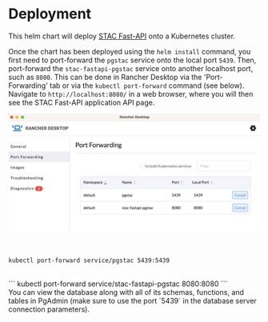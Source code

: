 # Deployment

This helm chart will deploy [STAC Fast-API](https://github.com/stac-utils/stac-fastapi) onto a Kubernetes cluster.

Once the chart has been deployed using the `helm install` command, you first need to port-forward the `pgstac` service onto the local port `5439`. Then, port-forward the `stac-fastapi-pgstac` service onto another localhost port, such as `8080`. This can be done in Rancher Desktop via the 'Port-Forwarding' tab or via the `kubectl port-forward` command (see below). Navigate to `http://localhost:8080/` in a web browser, where you will then see the STAC Fast-API application API page.

<p align="center">
  <img src="./images/port-forward-stacfastapi.png" alt="Port forwarding STAC FastAPI" width="1776">
</p>
<br>

```
kubectl port-forward service/pgstac 5439:5439
```
<br>
```
kubectl port-forward service/stac-fastapi-pgstac 8080:8080
```
<br>
You can view the database along with all of its schemas, functions, and tables in PgAdmin (make sure to use the port `5439` in the database server connection parameters).
